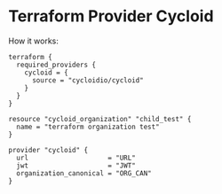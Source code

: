 # Terraform Provider Cycloid

How it works:

```hcl
terraform {
  required_providers {
    cycloid = {
      source = "cycloidio/cycloid"
    }
  }
}

resource "cycloid_organization" "child_test" {
  name = "terraform organization test"
}

provider "cycloid" {
  url                    = "URL"
  jwt                    = "JWT"
  organization_canonical = "ORG_CAN"
}
```
